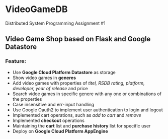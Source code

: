 # VideoGameDB

Distributed System Programming Assignment #1

## Video Game Shop based on Flask and Google Datastore

### Feature:
- Use **Google Cloud Platform Datastore** as storage
- Show video games in **generes**
- Add video games with properties of *titel, RSDB rating, platform, developer, year of release* and price
- Search vidoe games in specific genere with any one or combinations of the properties
- Case insensitive and err-input handling
- Use Google Oauth2 to implement user authentication to login and logout
- Implemented cart operations, such as *add to cart* and *remove*
- Implemented **checkout** operations
- Maintaining the **cart** list and **purchase history** list for specific user
- Deploy on **Google Cloud Platform AppEngine**
